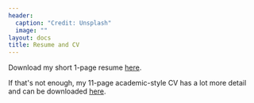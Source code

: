 ```yaml
---
header:
  caption: "Credit: Unsplash"
  image: ""
layout: docs
title: Resume and CV
---
```


Download my short 1-page resume [here](/files/resume_William_Becker.pdf).

If that's not enough, my 11-page academic-style CV has a lot more detail and can be downloaded [here](/files/CV_ac_William_Becker.pdf).
